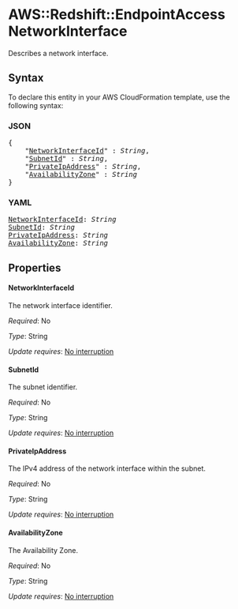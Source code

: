 # AWS::Redshift::EndpointAccess NetworkInterface

Describes a network interface.

## Syntax

To declare this entity in your AWS CloudFormation template, use the following syntax:

### JSON

<pre>
{
    "<a href="#networkinterfaceid" title="NetworkInterfaceId">NetworkInterfaceId</a>" : <i>String</i>,
    "<a href="#subnetid" title="SubnetId">SubnetId</a>" : <i>String</i>,
    "<a href="#privateipaddress" title="PrivateIpAddress">PrivateIpAddress</a>" : <i>String</i>,
    "<a href="#availabilityzone" title="AvailabilityZone">AvailabilityZone</a>" : <i>String</i>
}
</pre>

### YAML

<pre>
<a href="#networkinterfaceid" title="NetworkInterfaceId">NetworkInterfaceId</a>: <i>String</i>
<a href="#subnetid" title="SubnetId">SubnetId</a>: <i>String</i>
<a href="#privateipaddress" title="PrivateIpAddress">PrivateIpAddress</a>: <i>String</i>
<a href="#availabilityzone" title="AvailabilityZone">AvailabilityZone</a>: <i>String</i>
</pre>

## Properties

#### NetworkInterfaceId

The network interface identifier.

_Required_: No

_Type_: String

_Update requires_: [No interruption](https://docs.aws.amazon.com/AWSCloudFormation/latest/UserGuide/using-cfn-updating-stacks-update-behaviors.html#update-no-interrupt)

#### SubnetId

The subnet identifier.

_Required_: No

_Type_: String

_Update requires_: [No interruption](https://docs.aws.amazon.com/AWSCloudFormation/latest/UserGuide/using-cfn-updating-stacks-update-behaviors.html#update-no-interrupt)

#### PrivateIpAddress

The IPv4 address of the network interface within the subnet.

_Required_: No

_Type_: String

_Update requires_: [No interruption](https://docs.aws.amazon.com/AWSCloudFormation/latest/UserGuide/using-cfn-updating-stacks-update-behaviors.html#update-no-interrupt)

#### AvailabilityZone

The Availability Zone.

_Required_: No

_Type_: String

_Update requires_: [No interruption](https://docs.aws.amazon.com/AWSCloudFormation/latest/UserGuide/using-cfn-updating-stacks-update-behaviors.html#update-no-interrupt)

